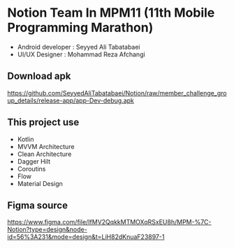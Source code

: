 # Notion Team In MPM11 (11th Mobile Programming Marathon)
- Android developer : Seyyed Ali Tabatabaei
- UI/UX Designer : Mohammad Reza Afchangi



## Download apk
https://github.com/SeyyedAliTabatabaei/Notion/raw/member_challenge_group_details/release-app/app-Dev-debug.apk

## This project use
- Kotlin
- MVVM Architecture
- Clean Architecture
- Dagger Hilt
- Coroutins
- Flow
- Material Design

## Figma source
https://www.figma.com/file/IfMV2QqkkMTMOXqRSxEU8h/MPM-%7C-Notion?type=design&node-id=56%3A231&mode=design&t=LiH82dKnuaF23897-1
